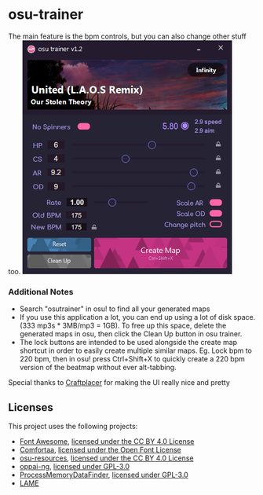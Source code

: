 # osu-trainer
The main feature is the bpm controls, but you can also change other stuff too.
![](osu-trainer/images/gui.png)

### Additional Notes
+ Search "osutrainer" in osu! to find all your generated maps
+ If you use this application a lot, you can end up using a lot of disk space. (333 mp3s * 3MB/mp3 = 1GB). To free up this space, delete the generated maps in osu, then click the Clean Up button in osu trainer.
+ The lock buttons are intended to be used alongside the create map shortcut in order to easily create multiple similar maps. Eg. Lock bpm to 220 bpm, then in osu! press Ctrl+Shift+X to quickly create a 220 bpm version of the beatmap without ever alt-tabbing.

Special thanks to [Craftplacer](https://github.com/Craftplacer) for making the UI really nice and pretty

## Licenses
This project uses the following projects:
- [Font Awesome](https://fontawesome.com/), [licensed under the CC BY 4.0 License](https://creativecommons.org/licenses/by/4.0/)
- [Comfortaa](https://fonts.google.com/specimen/Comfortaa), [licensed under the Open Font License](https://scripts.sil.org/cms/scripts/page.php?site_id=nrsi&id=OFL)
- [osu-resources](https://github.com/ppy/osu-resources), [licensed under the CC BY 4.0 License](https://creativecommons.org/licenses/by-nc/4.0/legalcode)
- [oppai-ng](https://github.com/Francesco149/oppai-ng), [licensed under GPL-3.0](https://github.com/Francesco149/oppai/blob/master/LICENSE)
- [ProcessMemoryDataFinder](https://github.com/Piotrekol/ProcessMemoryDataFinder), [licensed under GPL-3.0](https://github.com/Piotrekol/ProcessMemoryDataFinder/blob/master/LICENSE)
- [LAME](https://lame.sourceforge.io/)

